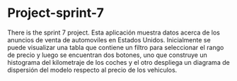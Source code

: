 # Project-sprint-7
There is the sprint 7 project.
Esta aplicación muestra datos acerca de los anuncios de venta de automoviles en Estados Unidos. Inicialmente se puede visualizar una tabla que contiene un filtro para seleccionar el rango de precio y luego se encuentran dos botones, uno que construye un histograma del kilometraje de los coches y el otro despliega un diagrama de dispersión del modelo respecto al precio de los vehiculos.